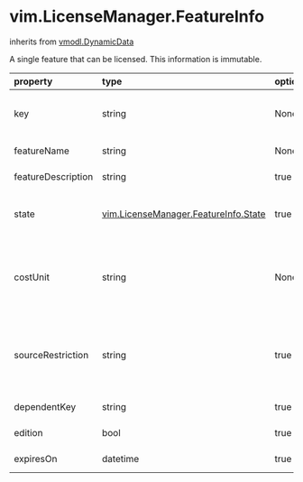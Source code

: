 vim.LicenseManager.FeatureInfo
==============================
inherits from [vmodl.DynamicData](docs/vmodl.DynamicData.md)


A single feature that can be licensed. This information is immutable.

| property | type | optional | priv | desc |
|:---------|:-----|:---------|:-----|:-----|
| key | string | None | None | Unique identifier for license as defined in License source data.   Max length of this string is 64 characters of ASCII/ISO Latin-1   character set. |
| featureName | string | None | None | The display string for the feature name. |
| featureDescription | string | true | None | A human readable description of what function this feature enables. |
| state | [vim.LicenseManager.FeatureInfo.State](vim.LicenseManager.FeatureInfo.State.md "vim.LicenseManager.FeatureInfo.State") | true | None | Describes the state of the feature based on the current edition license. This   property is unset for an edition license. |
| costUnit | string | None | None | Each license has a cost associated with it and the value of costUnit   specifies the applicable unit.   <p><br>See <a href="vim.LicenseManager.FeatureInfo.CostUnit.md">LicenseFeatureInfoUnit</a><br> |
| sourceRestriction | string | true | None | Describe any restriction on the source of a license for this feature.   <p><br>See <a href="vim.LicenseManager.FeatureInfo.SourceRestriction.md">LicenseFeatureInfoSourceRestriction</a><br> |
| dependentKey | string | true | None | Report List of feature keys used by this edition. |
| edition | bool | true | None | Flag to indicate whether the feature is an edition. |
| expiresOn | datetime | true | None | Date representing the expiration date |


